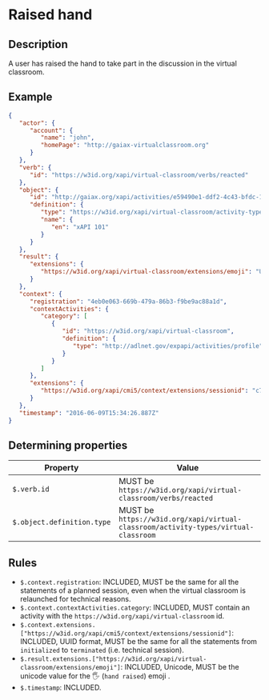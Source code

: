 # Raised hand

## Description

A user has raised the hand to take part in the discussion in the virtual classroom.

## Example

```json
{
   "actor": {
      "account": {
         "name": "john",
         "homePage": "http://gaiax-virtualclassroom.org"
      }
   },
   "verb": {
      "id": "https://w3id.org/xapi/virtual-classroom/verbs/reacted"
   },
   "object": {
      "id": "http://gaiax.org/xapi/activities/e59490e1-ddf2-4c43-bfdc-14e274abc106",
      "definition": {
         "type": "https://w3id.org/xapi/virtual-classroom/activity-types/virtual-classroom",
         "name": {
            "en": "xAPI 101"
         }
      }
   },   
   "result": {
      "extensions": {
         "https://w3id.org/xapi/virtual-classroom/extensions/emoji": "U+1F590"
      }
   },
   "context": {
      "registration": "4eb0e063-669b-479a-86b3-f9be9ac88a1d",
      "contextActivities": {
         "category": [
            {
               "id": "https://w3id.org/xapi/virtual-classroom",
               "definition": {
                  "type": "http://adlnet.gov/expapi/activities/profile"
               }
            }
         ]
      },
      "extensions": {
         "https://w3id.org/xapi/cmi5/context/extensions/sessionid": "c7b6f0a9-482c-4c03-acc1-548289126963"      
      }
   },
   "timestamp": "2016-06-09T15:34:26.887Z"
}
```

## Determining properties

| Property | Value |
|---|---|
| `$.verb.id` | MUST be `https://w3id.org/xapi/virtual-classroom/verbs/reacted` |
| `$.object.definition.type` | MUST be `https://w3id.org/xapi/virtual-classroom/activity-types/virtual-classroom` |

## Rules

- `$.context.registration`: INCLUDED, MUST be the same for all the statements of a planned session, even when the virtual classroom is relaunched for technical reasons.
- `$.context.contextActivities.category`: INCLUDED, MUST contain an activity with the `https://w3id.org/xapi/virtual-classroom` id.
- `$.context.extensions.["https://w3id.org/xapi/cmi5/context/extensions/sessionid"]`: INCLUDED, UUID format, MUST be the same for all the statements from `initialized` to `terminated` (i.e. technical session).
- `$.result.extensions.["https://w3id.org/xapi/virtual-classroom/extensions/emoji"]`: INCLUDED, Unicode, MUST be the unicode value for the 🖐️ (`hand raised`) emoji .
- `$.timestamp`: INCLUDED.

